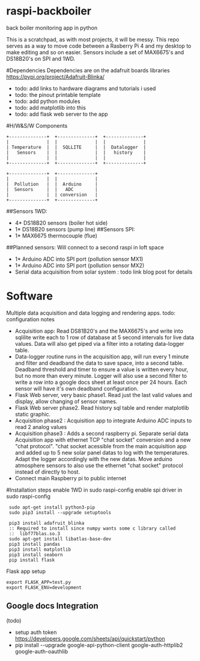 # raspi-backboiler
back boiler monitoring app in python

This is a scratchpad, as with most projects, it will be messy. This repo serves as a way to move code between a Rasberry Pi 4 and my desktop to make editing and so on easier. Sensors include a set of MAX6675's and DS18B20's on SPI and 1WD.

#Dependencies
Dependencies are on the adafruit boards libraries https://pypi.org/project/Adafruit-Blinka/
* todo: add links to hardware diagrams and tutorials i used
* todo: the pinout printable template
* todo: add python modules
* todo: add matplotlib into this
* todo: add flask web server to the app

#H/W&S/W Components
```
+--------------+  +--------------+  +--------------+     
|              |  |              |  |              |     
| Temperature  |  |  SQLLITE     |  |  Datalogger  |     
|   Sensors    |  |              |  |   history    |     
|              |  |              |  |              |     
+--------------+  +--------------+  +--------------+     
                                                         
+--------------+  +--------------+                       
|              |  |              |                       
|  Pollution   |  |  Arduino     |                       
|  Sensors     |  |   ADC        |                       
|              |  | conversion   |                       
+--------------+  +--------------+                       
```
##Sensors 1WD:
* 4* DS18B20 sensors (boiler hot side) 
* 1* DS18B20 sensors (pump line)
##Sensors SPI:
* 1* MAX6675 thermocouple (flue)

##Planned sensors:
Will connect to a second raspi in loft space 
* 1* Arduino ADC into SPI port (pollution sensor MX1)
* 1* Arduino ADC into SPI port (pollution sensor MX2)
* Serial data acquisition from solar system : 
  todo link blog post for details
  
# Software
Multiple data acquisition and data logging and rendering apps.
todo: configuration notes

* Acquisition app: Read DS81B20's and the MAX6675's and write into sqlilite write each to 1 row of database at 5 second intervals for live data values. 
  Data will also get piped via a filter into a rotating data-logger table. 
* Data-logger routine runs in the acquisition app, will run every 1 minute and filter and deadband the data to save space, into a second table.
  Deadband threshold and timer to ensure a value is written every hour, but no more than every minute. Logger will also use a second filter to write a row into a google docs sheet at least once per 24 hours. Each sensor will have it's own deadband configuration.
* Flask Web server, very basic phase1. Read just the last valid values and display, allow changing of sensor names.
* Flask Web server phase2. Read history sql table and render matplotlib static graphic.
* Acquisition phase2 : Acquisition app to integrate Arduino ADC inputs to read 2 analog values
* Acquisition phase3 : Adds a second raspberry pi. Separate serial data Acquisition app with ethernet TCP "chat socket" conversion and a new "chat protocol". "chat socket acessible from the main acquisition app and added up to 5 new solar panel datas to log with the temperatures. Adapt the logger accordingly with the new datas. 
  Move arduino atmosphere sensors to also use the ethernet "chat socket" protocol instead of directly to host.
* Connect main Raspberry pi to public internet

#Installation steps
 enable 1WD in sudo raspi-config
 enable spi driver in sudo raspi-config
```
 sudo apt-get install python3-pip
 sudo pip3 install --upgrade setuptools
 
 pip3 install adafruit_blinka
 :: Required to install since numpy wants some c library called 
 ::  libf77blas.so.3
 sudo apt-get install libatlas-base-dev
 pip3 install pandas
 pip3 install matplotlib
 pip3 install seaborn
 pip install flask
```
Flask app setup
```
export FLASK_APP=test.py
export FLASK_ENV=development

```
## Google docs Integration
(todo)
* setup auth token https://developers.google.com/sheets/api/quickstart/python
* pip install --upgrade google-api-python-client google-auth-httplib2 google-auth-oauthlib
